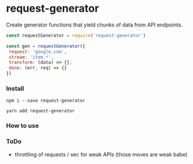 # request-generator
Create generator functions that yield chunks of data from API endpoints.

```js
const requestGenerator = require('request-generator')

const gen = requestGenerator({
 request: 'google.com', 
 stream: 'item.*', 
 transform: (data) => {}, 
 done: (err, req) => {}
})

```

### Install

```
npm i --save request-generator

yarn add request-generator
```

### How to use

### ToDo

- throttling of requests / sec for weak APIs (those moves are weak babe)
